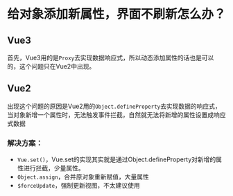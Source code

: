 # 给对象添加新属性，界面不刷新怎么办？

## Vue3

首先，Vue3用的是`Proxy`去实现数据响应式，所以动态添加属性的话也是可以的，这个问题只在Vue2中出现。

## Vue2

出现这个问题的原因是Vue2用的`Object.defineProperty`去实现数据的响应式，当对象新增一个属性时，无法触发事件拦截，自然就无法将新增的属性设置成响应式数据

### 解决方案：

- `Vue.set()`，Vue.set的实现其实就是通过Object.defineProperty对新增的属性进行拦截，少量属性。
- `Object.assign`，合并原对象重新赋值，大量属性
- `$forceUpdate`，强制更新视图，不太建议使用
